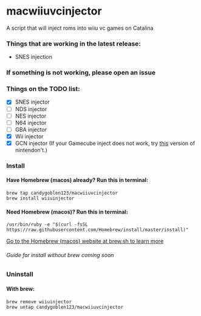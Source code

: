 # macwiiuvcinjector
A script that will inject roms into wiiu vc games on Catalina

### Things that are working in the latest release:
- SNES injection

### If something is not working, please open an issue

### Things on the TODO list:
- [x] SNES injector
- [ ] NDS injector
- [ ] NES injector
- [ ] N64 injector
- [ ] GBA injector
- [x] Wii injector
- [x] GCN injector (If your Gamecube inject does not work, try  [this](https://github.com/FIX94/Nintendont/blob/f0694cd68c126ada84fda81307639b3d4e3f72e4/loader/loader.dol) version of nintendon't.)

### Install
#### Have Homebrew (macos) already? Run this in terminal:
```shell
brew tap candygoblen123/macwiiuvcinjector
brew install wiiuinjector
```

#### Need Homebrew (macos)? Run this in terminal:
```shell
/usr/bin/ruby -e "$(curl -fsSL https://raw.githubusercontent.com/Homebrew/install/master/install)"
```
[Go to the Homebrew (macos) website at brew.sh to learn more](https://brew.sh)

###### Guide for install without brew coming soon

### Uninstall
#### With brew:
```shell
brew remove wiiuinjector
brew untap candygoblen123/macwiiuvcinjector
```
